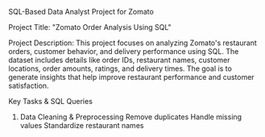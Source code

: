 SQL-Based Data Analyst Project for Zomato

Project Title:
"Zomato Order Analysis Using SQL"

Project Description:
This project focuses on analyzing Zomato's restaurant orders, customer behavior, and delivery performance using SQL. The dataset includes details like order IDs, restaurant names, customer locations, order amounts, ratings, and delivery times. The goal is to generate insights that help improve restaurant performance and customer satisfaction.

Key Tasks & SQL Queries
1. Data Cleaning & Preprocessing
Remove duplicates
Handle missing values
Standardize restaurant names

